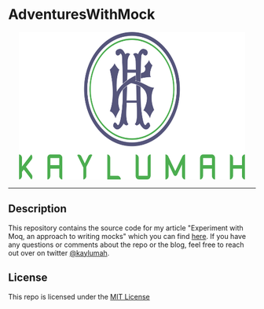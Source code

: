 # AdventuresWithMock

<p align="center">
  <img alt="Kaylumah Logo" width="460" height="300" src="logo.svg">
</p>

---

## Description

This repository contains the source code for my article "Experiment with Moq, an approach to writing mocks" which you can find [here](https://kaylumah.nl/2021/04/11/an-approach-to-writing-mocks.html).
If you have any questions or comments about the repo or the blog, feel free to reach out over on twitter [@kaylumah](https://twitter.com/kaylumah).

## License

This repo is licensed under the [MIT License](LICENSE)